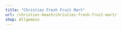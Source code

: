 ```yaml
---
title: "Christies Fresh Fruit Mart"
url: /christies-beach/christies-fresh-fruit-mart/
shop: Allgemein
---
```

